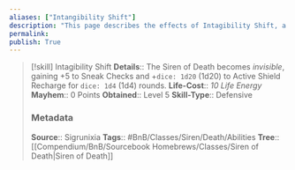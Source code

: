 ```yaml
---
aliases: ["Intangibility Shift"]
description: "This page describes the effects of Intagibility Shift, a skill for the homebrew skilltree Siren of Death for the Bunkers and Badasses TTRPG."
permalink: 
publish: True
---
```


>[!skill] Intagibility Shift
> **Details**:: The Siren of Death becomes *invisible*, gaining +5 to Sneak Checks and +`dice: 1d20` (1d20) to Active Shield Recharge for `dice: 1d4` (1d4) rounds.
> **Life-Cost**:: *10 Life Energy*
> **Mayhem**:: 0 Points
> **Obtained**:: Level 5
> **Skill-Type**:: Defensive
> ### Metadata
> **Source**:: Sigrunixia
> **Tags**:: #BnB/Classes/Siren/Death/Abilities
> **Tree**:: [[Compendium/BnB/Sourcebook Homebrews/Classes/Siren of Death|Siren of Death]]
